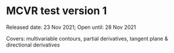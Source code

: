 # MCVR test version 1
Released date: 23 Nov 2021; Open until: 28 Nov 2021

Covers: multivariable contours, partial derivatives, tangent plane & directional derivatives
